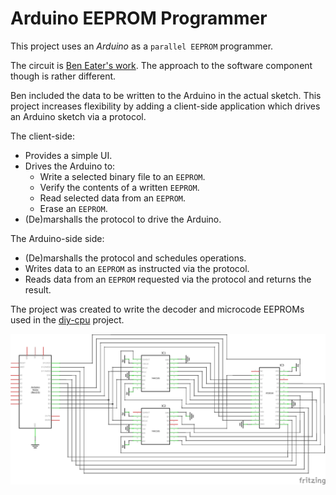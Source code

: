 # Arduino EEPROM Programmer

This project uses an *Arduino* as a `parallel EEPROM` programmer.

The circuit is [Ben Eater's work](https://github.com/beneater/eeprom-programmer).  The approach to the software component though is rather different.

Ben included the data to be written to the Arduino in the actual sketch.  This project increases flexibility by adding a client-side application which drives an Arduino sketch via a protocol.

The client-side:

* Provides a simple UI.
* Drives the Arduino to:
  * Write a selected binary file to an `EEPROM`.
  * Verify the contents of a written `EEPROM`.
  * Read selected data from an `EEPROM`.
  * Erase an `EEPROM`.
* (De)marshalls the protocol to drive the Arduino.

The Arduino-side side:

* (De)marshalls the protocol and schedules operations.
* Writes data to an `EEPROM` as instructed via the protocol.
* Reads data from an `EEPROM` requested via the protocol and returns the result.

The project was created to write the decoder and microcode EEPROMs used in the [diy-cpu](https://github.com/skagra/diy-cpu) project.

![Schematic](docs/schematic.png)
